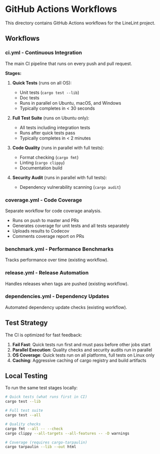 # GitHub Actions Workflows

This directory contains GitHub Actions workflows for the LineLint project.

## Workflows

### ci.yml - Continuous Integration
The main CI pipeline that runs on every push and pull request.

**Stages:**
1. **Quick Tests** (runs on all OS):
   - Unit tests (`cargo test --lib`)
   - Doc tests
   - Runs in parallel on Ubuntu, macOS, and Windows
   - Typically completes in < 30 seconds

2. **Full Test Suite** (runs on Ubuntu only):
   - All tests including integration tests
   - Runs after quick tests pass
   - Typically completes in < 2 minutes

3. **Code Quality** (runs in parallel with full tests):
   - Format checking (`cargo fmt`)
   - Linting (`cargo clippy`)
   - Documentation build

4. **Security Audit** (runs in parallel with full tests):
   - Dependency vulnerability scanning (`cargo audit`)

### coverage.yml - Code Coverage
Separate workflow for code coverage analysis.

- Runs on push to master and PRs
- Generates coverage for unit tests and all tests separately
- Uploads results to Codecov
- Comments coverage report on PRs

### benchmark.yml - Performance Benchmarks
Tracks performance over time (existing workflow).

### release.yml - Release Automation
Handles releases when tags are pushed (existing workflow).

### dependencies.yml - Dependency Updates
Automated dependency update checks (existing workflow).

## Test Strategy

The CI is optimized for fast feedback:

1. **Fail Fast**: Quick tests run first and must pass before other jobs start
2. **Parallel Execution**: Quality checks and security audits run in parallel
3. **OS Coverage**: Quick tests run on all platforms, full tests on Linux only
4. **Caching**: Aggressive caching of cargo registry and build artifacts

## Local Testing

To run the same test stages locally:

```bash
# Quick tests (what runs first in CI)
cargo test --lib

# Full test suite
cargo test --all

# Quality checks
cargo fmt --all -- --check
cargo clippy --all-targets --all-features -- -D warnings

# Coverage (requires cargo-tarpaulin)
cargo tarpaulin --lib --out html
```
